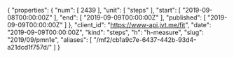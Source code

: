 {
  "properties": {
    "num": [
      2439
    ],
    "unit": [
      "steps"
    ],
    "start": [
      "2019-09-08T00:00:00Z"
    ],
    "end": [
      "2019-09-09T00:00:00Z"
    ],
    "published": [
      "2019-09-09T00:00:00Z"
    ]
  },
  "client_id": "https://www-api.jvt.me/fit",
  "date": "2019-09-09T00:00:00Z",
  "kind": "steps",
  "h": "h-measure",
  "slug": "2019/09/pmn1e",
  "aliases": [
    "/mf2/cb1a9c7e-6437-442b-93d4-a21dcd1f757d/"
  ]
}

